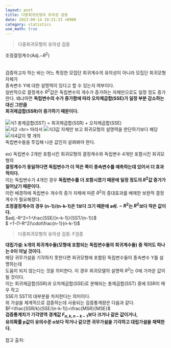```yaml
---
layout: post
title: 다중회귀모형의 유의성 검증
date: 2023-09-14 19:21:23 +0900
category: statistics 
use_math: true
---
```

> 다중회귀모형의 유의성 검증    

조정결정계수(Adj.$-R^2$)  
<br>  
검증하고자 하는 바는 어느 특정한 모집단 회귀계수의 유의성이 아니라 모집단 회귀모형 자체가  
종속변수 Y에 대한 설명력이 있다고 할 수 있는지 여부이다.    
일반적으로 결정계수 $R^2$값은 독립변수의 개수가 증가하는 자체만으로도 일정 정도 증가한다. 왜냐하면 **독립변수의 수가 증가함에 따라 오차제곱합(SSE)가 일정 부분 감소하는 대신 그만큼**  
**회귀제곱합(SSR)이 증가하기 때문이다.**
<br>  
![식1](https://latex.codecogs.com/svg.image?\sum_{i=1}^{n}(y_i-\overline{y})^2=\sum_{i=1}^{n}(\widehat{y}_i-\overline{y})^2&plus;\sum_{i=1}^{n}(y_i-\widehat{y}_i)^2)  
총제곱합(SST) = 회귀제곱합(SSR) + 오차제곱합(SSE)  
![식2](https://latex.codecogs.com/svg.image?R^2=\frac{SSR}{SST},(0\leq&space;R^2\leq1))
<br>  
따라서 ![식3](https://latex.codecogs.com/svg.image?R^2)값 자체만 보고 회귀모형의 설명력을 판단하기보다 해당 ![식4](https://latex.codecogs.com/svg.image?R^2)값이 몇 개의  
독립변수들을 투입해 나온 값인지 살펴봐야 한다.
<br>  
ex) 독립변수 2개만 포함시킨 회귀모형의 결정계수와 독립변수 4개만 포함시킨 회귀모형의  
**결정계수가 동일하다면 독립변수가 더 적은 쪽이 종속변수를 예측하는데 있어서 더 효과적이다.**  
이는 독립변수가 4개인 경우 **독립변수를 더 포함시켰기 때문에 일정 정도의 $R^2$값 증가가 일어났기 때문이다.**  
이런 배경하에 
독립변수 개수의 증가 자체에 따른 $R^2$의 증대효과를 배제한 보완적 결정계수가 필요해졌다.  
**조정결정계수의 경우 (n-1)/(n-k-1)은 1보다 크기 때문에 a$dj.-R^2$는 $R^2$보다 작은 값이다.**  
$adj.-R^2=1-\frac{SSE/(n-k-1)}{SST/(n-1)}$  
$        =1-(1-R^2)\cdot\frac{n-1}{n-k-1}$
<br>  

> 다중회귀모형의 유의성 검증: F검증  

**대립가설: k개의 회귀계수들(모형에 포함되는 독립변수들의 회귀계수들) 중 적어도 하나는 0이 아닐 것이다.**  
해당 귀무가설을 기각하지 못한다면 회귀모형에 포함된 독립변수들이 종속변수 Y를 설명하는데  
도움이 되지 않는다는 것을 의미한다. 이 경우 회귀모델의 설명력 $R^2$는 0에 가까운 값이 될 것이다.  
이는 회귀제곱합(SSR)과 오차제곱합(SSE)로 분해되는 총제곱합(SST) 중에 SSR이 매우 작고  
SSE가 SST의 대부분을 차지한다는 의미이다.  
위 가설을 체계적으로 검증하는데 사용되는 검증통계량은 다음과 같다.  
$F=\frac{SSR/k}{SSE/(n-k-1)}=\frac{MSR}{MSE}$  
**검증통계치가 기각영역 경계값 $F_{\alpha,k,n-k-1}$보다 크거나 같은 값이거나,**  
**유의확률 p값이 유의수준 $\alpha$보다 작거나 같으면 귀무가설을 기각하고 대립가설을 채택한다.**
<br>  
참고 출처:  

